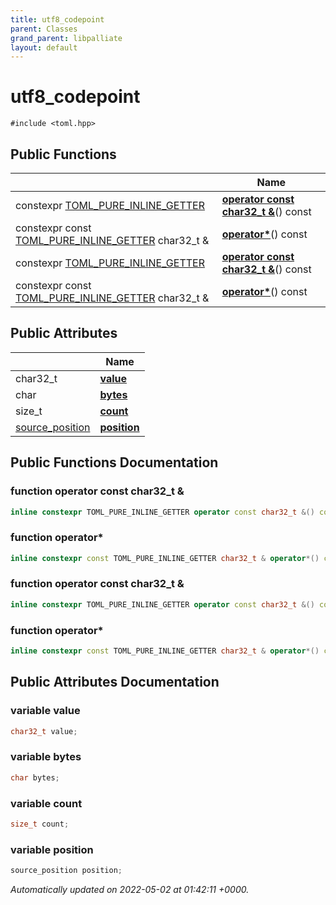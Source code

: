 ```yaml
---
title: utf8_codepoint
parent: Classes
grand_parent: libpalliate
layout: default
---
```


# utf8_codepoint






`#include <toml.hpp>`

## Public Functions

|                | Name           |
| -------------- | -------------- |
| constexpr [TOML_PURE_INLINE_GETTER](/libpalliate/generated/Files/toml_8hpp#define-toml-pure-inline-getter) | **[operator const char32_t &](/libpalliate/generated/Classes/structutf8__codepoint#function-operator-const-char32-t-&)**() const |
| constexpr const [TOML_PURE_INLINE_GETTER](/libpalliate/generated/Files/toml_8hpp#define-toml-pure-inline-getter) char32_t & | **[operator*](/libpalliate/generated/Classes/structutf8__codepoint#function-operator*)**() const |
| constexpr [TOML_PURE_INLINE_GETTER](/libpalliate/generated/Files/toml_8hpp#define-toml-pure-inline-getter) | **[operator const char32_t &](/libpalliate/generated/Classes/structutf8__codepoint#function-operator-const-char32-t-&)**() const |
| constexpr const [TOML_PURE_INLINE_GETTER](/libpalliate/generated/Files/toml_8hpp#define-toml-pure-inline-getter) char32_t & | **[operator*](/libpalliate/generated/Classes/structutf8__codepoint#function-operator*)**() const |

## Public Attributes

|                | Name           |
| -------------- | -------------- |
| char32_t | **[value](/libpalliate/generated/Classes/structutf8__codepoint#variable-value)**  |
| char | **[bytes](/libpalliate/generated/Classes/structutf8__codepoint#variable-bytes)**  |
| size_t | **[count](/libpalliate/generated/Classes/structutf8__codepoint#variable-count)**  |
| [source_position](/libpalliate/generated/Classes/structsource__position) | **[position](/libpalliate/generated/Classes/structutf8__codepoint#variable-position)**  |

## Public Functions Documentation

### function operator const char32_t &

```cpp
inline constexpr TOML_PURE_INLINE_GETTER operator const char32_t &() const
```


### function operator*

```cpp
inline constexpr const TOML_PURE_INLINE_GETTER char32_t & operator*() const
```


### function operator const char32_t &

```cpp
inline constexpr TOML_PURE_INLINE_GETTER operator const char32_t &() const
```


### function operator*

```cpp
inline constexpr const TOML_PURE_INLINE_GETTER char32_t & operator*() const
```


## Public Attributes Documentation

### variable value

```cpp
char32_t value;
```


### variable bytes

```cpp
char bytes;
```


### variable count

```cpp
size_t count;
```


### variable position

```cpp
source_position position;
```



_Automatically updated on 2022-05-02 at 01:42:11 +0000._